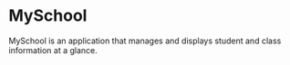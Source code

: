 # MySchool
MySchool is an application that manages and displays student and class information at a glance.
